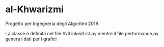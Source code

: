 # al-Khwarizmi

Progetto per Ingegneria degli Algoritmi 2018

La classe è definita nel file AvlLinkedList.py mentre il file performance.py genera i dati per i grafici

